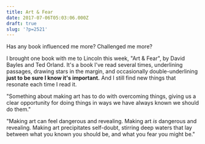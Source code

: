 ```yaml
---
title: Art & Fear
date: 2017-07-06T05:03:06.000Z
draft: true
slug: '?p=2521'
---
```

Has any book influenced me more? Challenged me more?

I brought one book with me to Lincoln this week, "Art & Fear", by David Bayles and Ted Orland. It's a book I've read several times, underlining passages, drawing stars in the margin, and occasionally double-underlining **just to be sure I know it's important.** And I still find new things that resonate each time I read it.

"Something about making art has to do with overcoming things, giving us a clear opportunity for doing things in ways we have always known we should do them."

"Making art can feel dangerous and revealing. Making art _is_ dangerous and revealing. Making art precipitates self-doubt, stirring deep waters that lay between what you known you should be, and what you fear you might be."
